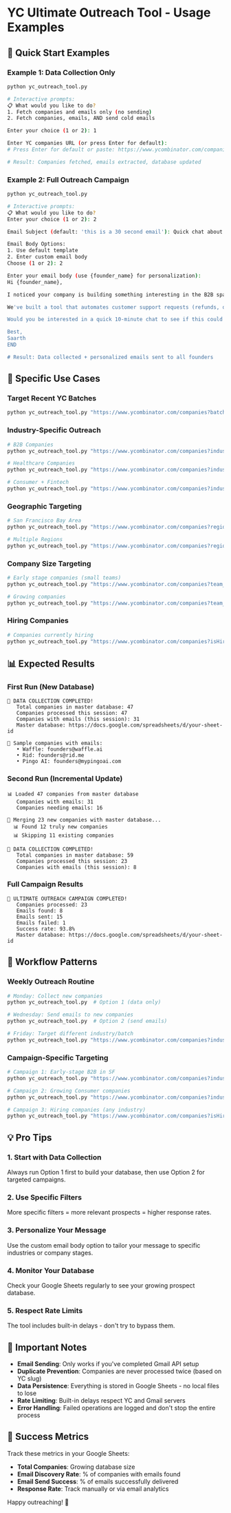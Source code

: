# YC Ultimate Outreach Tool - Usage Examples

## 🚀 Quick Start Examples

### Example 1: Data Collection Only
```bash
python yc_outreach_tool.py

# Interactive prompts:
📋 What would you like to do?
1. Fetch companies and emails only (no sending)
2. Fetch companies, emails, AND send cold emails

Enter your choice (1 or 2): 1

Enter YC companies URL (or press Enter for default): 
# Press Enter for default or paste: https://www.ycombinator.com/companies?batch=Winter%202025&industry=B2B

# Result: Companies fetched, emails extracted, database updated
```

### Example 2: Full Outreach Campaign
```bash
python yc_outreach_tool.py

# Interactive prompts:
📋 What would you like to do?
Enter your choice (1 or 2): 2

Email Subject (default: 'this is a 30 second email'): Quick chat about automating customer support?

Email Body Options:
1. Use default template
2. Enter custom email body
Choose (1 or 2): 2

Enter your email body (use {founder_name} for personalization):
Hi {founder_name},

I noticed your company is building something interesting in the B2B space. 

We've built a tool that automates customer support requests (refunds, queries) across all channels so your team can focus on building instead of answering the same questions repeatedly.

Would you be interested in a quick 10-minute chat to see if this could help your team?

Best,
Saarth
END

# Result: Data collected + personalized emails sent to all founders
```

## 🎯 Specific Use Cases

### Target Recent YC Batches
```bash
python yc_outreach_tool.py "https://www.ycombinator.com/companies?batch=Summer%202025&batch=Spring%202025"
```

### Industry-Specific Outreach
```bash
# B2B Companies
python yc_outreach_tool.py "https://www.ycombinator.com/companies?industry=B2B"

# Healthcare Companies
python yc_outreach_tool.py "https://www.ycombinator.com/companies?industry=Healthcare"

# Consumer + Fintech
python yc_outreach_tool.py "https://www.ycombinator.com/companies?industry=Consumer&industry=Fintech"
```

### Geographic Targeting
```bash
# San Francisco Bay Area
python yc_outreach_tool.py "https://www.ycombinator.com/companies?region=San%20Francisco"

# Multiple Regions
python yc_outreach_tool.py "https://www.ycombinator.com/companies?region=San%20Francisco&region=New%20York"
```

### Company Size Targeting
```bash
# Early stage companies (small teams)
python yc_outreach_tool.py "https://www.ycombinator.com/companies?team_size=%5B%221%22%2C%2210%22%5D"

# Growing companies
python yc_outreach_tool.py "https://www.ycombinator.com/companies?team_size=%5B%2211%22%2C%22100%22%5D"
```

### Hiring Companies
```bash
# Companies currently hiring
python yc_outreach_tool.py "https://www.ycombinator.com/companies?isHiring=true"
```

## 📊 Expected Results

### First Run (New Database)
```
🎉 DATA COLLECTION COMPLETED!
   Total companies in master database: 47
   Companies processed this session: 47
   Companies with emails (this session): 31
   Master database: https://docs.google.com/spreadsheets/d/your-sheet-id

📧 Sample companies with emails:
   • Waffle: founders@waffle.ai
   • Rid: founders@rid.me
   • Pingo AI: founders@mypingoai.com
```

### Second Run (Incremental Update)
```
📊 Loaded 47 companies from master database
   Companies with emails: 31
   Companies needing emails: 16

🔄 Merging 23 new companies with master database...
  📊 Found 12 truly new companies
  📊 Skipping 11 existing companies

🎉 DATA COLLECTION COMPLETED!
   Total companies in master database: 59
   Companies processed this session: 23
   Companies with emails (this session): 8
```

### Full Campaign Results
```
🎉 ULTIMATE OUTREACH CAMPAIGN COMPLETED!
   Companies processed: 23
   Emails found: 8
   Emails sent: 15
   Emails failed: 1
   Success rate: 93.8%
   Master database: https://docs.google.com/spreadsheets/d/your-sheet-id
```

## 🔄 Workflow Patterns

### Weekly Outreach Routine
```bash
# Monday: Collect new companies
python yc_outreach_tool.py  # Option 1 (data only)

# Wednesday: Send emails to new companies  
python yc_outreach_tool.py  # Option 2 (send emails)

# Friday: Target different industry/batch
python yc_outreach_tool.py "https://www.ycombinator.com/companies?industry=Healthcare"
```

### Campaign-Specific Targeting
```bash
# Campaign 1: Early-stage B2B in SF
python yc_outreach_tool.py "https://www.ycombinator.com/companies?industry=B2B&region=San%20Francisco&team_size=%5B%221%22%2C%2210%22%5D"

# Campaign 2: Growing Consumer companies
python yc_outreach_tool.py "https://www.ycombinator.com/companies?industry=Consumer&team_size=%5B%2211%22%2C%22100%22%5D"

# Campaign 3: Hiring companies (any industry)
python yc_outreach_tool.py "https://www.ycombinator.com/companies?isHiring=true"
```

## 💡 Pro Tips

### 1. Start with Data Collection
Always run Option 1 first to build your database, then use Option 2 for targeted campaigns.

### 2. Use Specific Filters
More specific filters = more relevant prospects = higher response rates.

### 3. Personalize Your Message
Use the custom email body option to tailor your message to specific industries or company stages.

### 4. Monitor Your Database
Check your Google Sheets regularly to see your growing prospect database.

### 5. Respect Rate Limits
The tool includes built-in delays - don't try to bypass them.

## 🚨 Important Notes

- **Email Sending**: Only works if you've completed Gmail API setup
- **Duplicate Prevention**: Companies are never processed twice (based on YC slug)
- **Data Persistence**: Everything is stored in Google Sheets - no local files to lose
- **Rate Limiting**: Built-in delays respect YC and Gmail servers
- **Error Handling**: Failed operations are logged and don't stop the entire process

## 🎯 Success Metrics

Track these metrics in your Google Sheets:
- **Total Companies**: Growing database size
- **Email Discovery Rate**: % of companies with emails found
- **Email Send Success**: % of emails successfully delivered
- **Response Rate**: Track manually or via email analytics

Happy outreaching! 🚀
